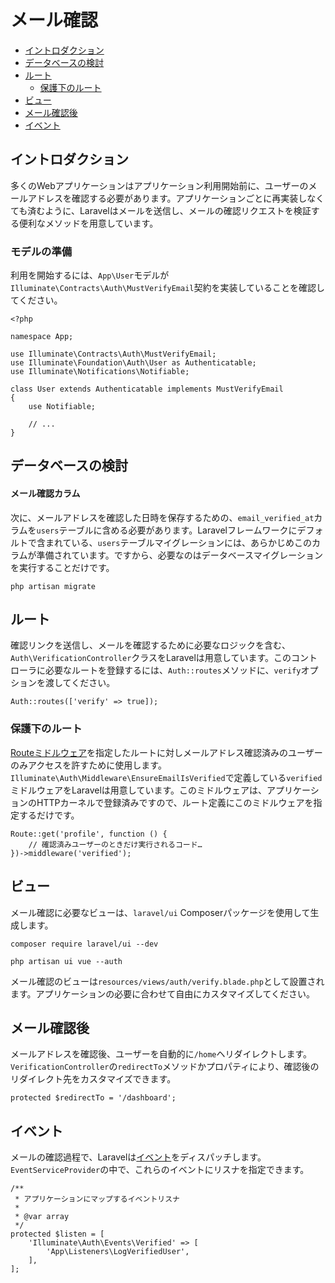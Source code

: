 # メール確認

- [イントロダクション](#introduction)
- [データベースの検討](#verification-database)
- [ルート](#verification-routing)
    - [保護下のルート](#protecting-routes)
- [ビュー](#verification-views)
- [メール確認後](#after-verifying-emails)
- [イベント](#events)

<a name="introduction"></a>
## イントロダクション

多くのWebアプリケーションはアプリケーション利用開始前に、ユーザーのメールアドレスを確認する必要があります。アプリケーションごとに再実装しなくても済むように、Laravelはメールを送信し、メールの確認リクエストを検証する便利なメソッドを用意しています。

### モデルの準備

利用を開始するには、`App\User`モデルが`Illuminate\Contracts\Auth\MustVerifyEmail`契約を実装していることを確認してください。

    <?php

    namespace App;

    use Illuminate\Contracts\Auth\MustVerifyEmail;
    use Illuminate\Foundation\Auth\User as Authenticatable;
    use Illuminate\Notifications\Notifiable;

    class User extends Authenticatable implements MustVerifyEmail
    {
        use Notifiable;

        // ...
    }

<a name="verification-database"></a>
## データベースの検討

#### メール確認カラム

次に、メールアドレスを確認した日時を保存するための、`email_verified_at`カラムを`users`テーブルに含める必要があります。Laravelフレームワークにデフォルトで含まれている、`users`テーブルマイグレーションには、あらかじめこのカラムが準備されています。ですから、必要なのはデータベースマイグレーションを実行することだけです。

    php artisan migrate

<a name="verification-routing"></a>
## ルート

確認リンクを送信し、メールを確認するために必要なロジックを含む、`Auth\VerificationController`クラスをLaravelは用意しています。このコントローラに必要なルートを登録するには、`Auth::routes`メソッドに、`verify`オプションを渡してください。

    Auth::routes(['verify' => true]);

<a name="protecting-routes"></a>
### 保護下のルート

[Routeミドルウェア](/docs/{{version}}/middleware)を指定したルートに対しメールアドレス確認済みのユーザーのみアクセスを許すために使用します。`Illuminate\Auth\Middleware\EnsureEmailIsVerified`で定義している`verified`ミドルウェアをLaravelは用意しています。このミドルウェアは、アプリケーションのHTTPカーネルで登録済みですので、ルート定義にこのミドルウェアを指定するだけです。

    Route::get('profile', function () {
        // 確認済みユーザーのときだけ実行されるコード…
    })->middleware('verified');

<a name="verification-views"></a>
## ビュー

メール確認に必要なビューは、`laravel/ui` Composerパッケージを使用して生成します。

    composer require laravel/ui --dev

    php artisan ui vue --auth

メール確認のビューは`resources/views/auth/verify.blade.php`として設置されます。アプリケーションの必要に合わせて自由にカスタマイズしてください。

<a name="after-verifying-emails"></a>
## メール確認後

メールアドレスを確認後、ユーザーを自動的に`/home`ヘリダイレクトします。`VerificationController`の`redirectTo`メソッドかプロパティにより、確認後のリダイレクト先をカスタマイズできます。

    protected $redirectTo = '/dashboard';

<a name="events"></a>
## イベント

メールの確認過程で、Laravelは[イベント](/docs/{{version}}/events)をディスパッチします。`EventServiceProvider`の中で、これらのイベントにリスナを指定できます。

    /**
     * アプリケーションにマップするイベントリスナ
     *
     * @var array
     */
    protected $listen = [
        'Illuminate\Auth\Events\Verified' => [
            'App\Listeners\LogVerifiedUser',
        ],
    ];
